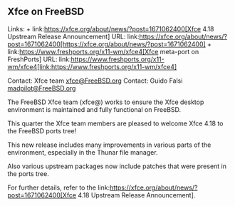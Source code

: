 ## Xfce on FreeBSD ##

Links: +
link:https://xfce.org/about/news/?post=1671062400[Xfce 4.18 Upstream Release Announcement] URL: link:https://xfce.org/about/news/?post=1671062400[https://xfce.org/about/news/?post=1671062400] +
link:https://www.freshports.org/x11-wm/xfce4[Xfce meta-port on FreshPorts] URL: link:https://www.freshports.org/x11-wm/xfce4[link:https://www.freshports.org/x11-wm/xfce4]

Contact: Xfce team <xfce@FreeBSD.org>
Contact: Guido Falsi <madpilot@FreeBSD.org>

The FreeBSD Xfce team (xfce@) works to ensure the Xfce desktop environment
is maintained and fully functional on FreeBSD.

This quarter the Xfce team members are pleased to welcome Xfce 4.18
to the FreeBSD ports tree!

This new release includes many improvements in various parts of the
environment, especially in the Thunar file manager.

Also various upstream packages now include patches that were present in
the ports tree.

For further details, refer to the link:https://xfce.org/about/news/?post=1671062400[Xfce 4.18 Upstream Release Announcement].
